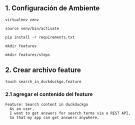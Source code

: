 
## 1. Configuración de Ambiente

`virtualenv venv`

`source venv/bin/activate`

`pip install -r requirements.txt`

`mkdir features`

`mkdir features/steps`

## 2. Crear archivo feature 

`touch search_in_duckduckgo.feature`

### 2.1 agregar el contenido del feature

```
Feature: Search content in duckduckgo
  As an user,
  I want to get answers for search terms via a REST API,
  So that my app can get answers anywhere.
```